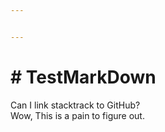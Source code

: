 ```yaml
---


---
```


<h1 id="testmarkdown"># TestMarkDown</h1>

Can I link stacktrack to GitHub?<br>
Wow, This is a pain to figure out.</p>

<!--stackedit_data:
eyJoaXN0b3J5IjpbLTE3NjE4MTU5XX0=
-->